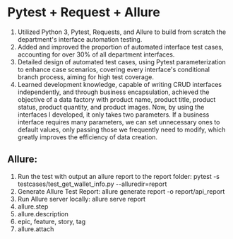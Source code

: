 # Pytest + Request + Allure
1. Utilized Python 3, Pytest, Requests, and Allure to build from scratch the department's interface automation testing.
2. Added and improved the proportion of automated interface test cases, accounting for over 30% of all department interfaces.
3. Detailed design of automated test cases, using Pytest parameterization to enhance case scenarios, covering every interface's conditional branch process, aiming for high test coverage.
4. Learned development knowledge, capable of writing CRUD interfaces independently, and through business encapsulation, achieved the objective of a data factory with product name, product title, product status, product quantity, and product images. Now, by using the interfaces I developed, it only takes two parameters. If a business interface requires many parameters, we can set unnecessary ones to default values, only passing those we frequently need to modify, which greatly improves the efficiency of data creation.

## Allure:
1. Run the test with output an allure report to the report folder: pytest -s testcases/test_get_wallet_info.py --alluredir=report
2. Generate Allure Test Report: allure generate report -o report/api_report
3. Run Allure server locally: allure serve report
4. allure.step
5. allure.description
6. epic, feature, story, tag
7. allure.attach
